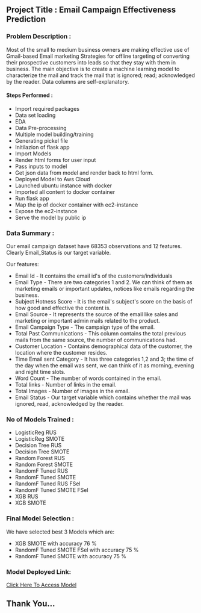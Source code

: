 ## Project Title : Email Campaign Effectiveness Prediction

###   Problem Description :

Most of the small to medium business owners are making effective use of Gmail-based Email marketing Strategies for offline targeting of converting their prospective customers into leads so that they stay with them in business. The main objective is to create a machine learning model to characterize the mail and track the mail that is ignored; read; acknowledged by the reader. Data columns are self-explanatory.   

#### Steps Performed :

- Import required packages
- Data set loading
- EDA
- Data Pre-processing
- Multiple model building/training
- Generating pickel file
- Initilazion of flask app
- Import Models
- Render html forms for user input
- Pass inputs to model
- Get json data from model and render back to html form.
- Deployed Model to Aws Cloud
- Launched ubuntu instance with docker
- Imported all content to docker container
- Run flask app
- Map the ip of docker container with ec2-instance
- Expose the ec2-instance
- Serve the model by public ip

### Data Summary :

Our email campaign dataset have 68353 observations and 12 features. Clearly Email_Status is our target variable.

Our features:

- Email Id - It contains the email id's of the customers/individuals
- Email Type - There are two categories 1 and 2. We can think of them as marketing emails or important updates, notices like emails regarding the business.
- Subject Hotness Score - It is the email's subject's score on the basis of how good and effective the content is.
- Email Source - It represents the source of the email like sales and marketing or important admin mails related to the product.
- Email Campaign Type - The campaign type of the email.
- Total Past Communications - This column contains the total previous mails from the same source, the number of communications had.
- Customer Location - Contains demographical data of the customer, the location where the customer resides.
- Time Email sent Category - It has three categories 1,2 and 3; the time of the day when the email was sent, we can think of it as morning, evening and night time slots.
- Word Count - The number of words contained in the email.
- Total links - Number of links in the email.
- Total Images - Number of images in the email.
- Email Status - Our target variable which contains whether the mail was ignored, read, acknowledged by the reader.


### No of Models Trained :

- LogisticReg RUS
- LogisticReg SMOTE
- Decision Tree RUS
- Decision Tree SMOTE
- Random Forest RUS
- Random Forest SMOTE
- RandomF Tuned RUS
- RandomF Tuned SMOTE
- RandomF Tuned RUS FSel
- RandomF Tuned SMOTE FSel
- XGB RUS
- XGB SMOTE

### Final Model Selection :

We have selected best 3 Models which are:

- XGB SMOTE with accuracy 76 %
- RandomF Tuned SMOTE FSel with accuracy 75 %
- RandomF Tuned SMOTE with accuracy 75 % 

### Model Deployed Link:
[Click Here To Access Model](http://13.233.145.93/)

## Thank You...
